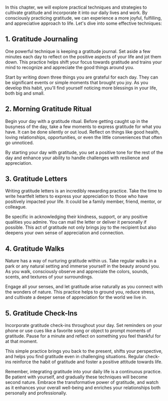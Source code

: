 
In this chapter, we will explore practical techniques and strategies to cultivate gratitude and incorporate it into our daily lives and work. By consciously practicing gratitude, we can experience a more joyful, fulfilling, and appreciative approach to life. Let's dive into some effective techniques:

1\. Gratitude Journaling
-----------------------

One powerful technique is keeping a gratitude journal. Set aside a few minutes each day to reflect on the positive aspects of your life and jot them down. This practice helps shift your focus towards gratitude and trains your mind to recognize and appreciate the good things around you.

Start by writing down three things you are grateful for each day. They can be significant events or simple moments that brought you joy. As you develop this habit, you'll find yourself noticing more blessings in your life, both big and small.

2\. Morning Gratitude Ritual
---------------------------

Begin your day with a gratitude ritual. Before getting caught up in the busyness of the day, take a few moments to express gratitude for what you have. It can be done silently or out loud. Reflect on things like good health, loving relationships, opportunities, or even the little conveniences that often go unnoticed.

By starting your day with gratitude, you set a positive tone for the rest of the day and enhance your ability to handle challenges with resilience and appreciation.

3\. Gratitude Letters
--------------------

Writing gratitude letters is an incredibly rewarding practice. Take the time to write heartfelt letters to express your appreciation to those who have positively impacted your life. It could be a family member, friend, mentor, or colleague.

Be specific in acknowledging their kindness, support, or any positive qualities you admire. You can mail the letter or deliver it personally if possible. This act of gratitude not only brings joy to the recipient but also deepens your own sense of appreciation and connection.

4\. Gratitude Walks
------------------

Nature has a way of nurturing gratitude within us. Take regular walks in a park or any natural setting and immerse yourself in the beauty around you. As you walk, consciously observe and appreciate the colors, sounds, scents, and textures of your surroundings.

Engage all your senses, and let gratitude arise naturally as you connect with the wonders of nature. This practice helps to ground you, reduce stress, and cultivate a deeper sense of appreciation for the world we live in.

5\. Gratitude Check-Ins
----------------------

Incorporate gratitude check-ins throughout your day. Set reminders on your phone or use cues like a favorite song or object to prompt moments of gratitude. Pause for a minute and reflect on something you feel thankful for at that moment.

This simple practice brings you back to the present, shifts your perspective, and helps you find gratitude even in challenging situations. Regular check-ins reinforce the habit of gratitude and foster a positive attitude towards life.

Remember, integrating gratitude into your daily life is a continuous practice. Be patient with yourself, and gradually these techniques will become second nature. Embrace the transformative power of gratitude, and watch as it enhances your overall well-being and enriches your relationships both personally and professionally.
